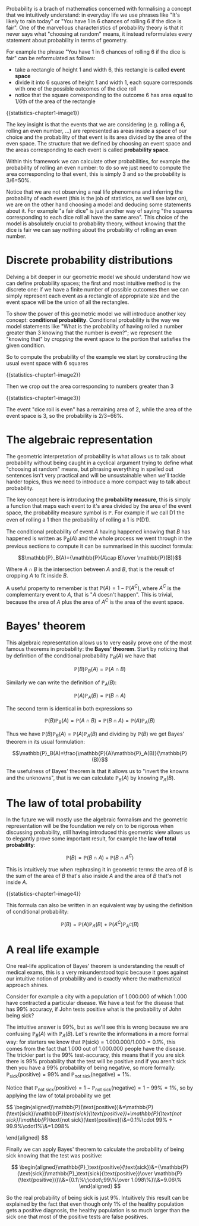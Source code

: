 Probability is a brach of mathematics concerned with formalising a concept that we intuitively understand: in everyday life we use phrases like "It's likely to rain today" or "You have 1 in 6 chances of rolling 6 if the dice is fair". One of the marvellous characteristics of probability theory is that it never says what "choosing at random" means, it instead reformulates every statement about probability in terms of geometry.

For example the phrase "You have 1 in 6 chances of rolling 6 if the dice is fair" can be reformulated as follows:

-   take a rectangle of height 1 and width 6, <label id="label-rectangle">this rectangle</label> is called **event space**
-   divide it into 6 squares of height 1 and width 1, each <label id="label-square">square</label> corresponds with one of the possible outcomes of the dice roll
-   notice that the <label id="label-square6">square corresponding to the outcome 6</label> has area equal to 1/6th of the area of the rectangle

{{statistics-chapter1-image1}}

The key insight is that the events that we are considering (e.g. rolling a 6, rolling an even number, ...) are represented as areas inside a space of our choice and the probability of that event is its area divided by the area of the even space. The structure that we defined by choosing an event space and the areas corresponding to each event is called **probability space**.

Within this framework we can calculate other probabilities, for example the probability of rolling an even number: to do so we just need to compute the <label id="label-even-squares">area corresponding to that event</label>, this is simply 3 and so the probability is 3/6=50%.

Notice that we are not observing a real life phenomena and inferring the probability of each event (this is the job of statistics, as we'll see later on), we are on the other hand choosing a model and deducing some statements about it. For example "a fair dice" is just another way of saying "the squares corresponding to each dice roll all have the same area".
This choice of the model is absolutely crucial to probability theory, without knowing that the dice is fair we can say nothing about the probability of rolling an even number.

# Discrete probability distributions

Delving a bit deeper in our geometric model we should understand how we can define probability spaces; the first and most intuitive method is the discrete one: if we have a finite number of possible outcomes then we can simply represent each event as a rectangle of appropriate size and the event space will be the union of all the rectangles.

To show the power of this geometric model we will introduce another key concept: **conditional probability**. Conditional probability is the way we model statements like "What is the probability of having rolled a number greater than 3 knowing that the number is even?"; we represent the "knowing that" by _cropping_ the event space to the portion that satisfies the given condition.

So to compute the probability of the example we start by constructing the usual event space with 6 squares

{{statistics-chapter1-image2}}

Then we crop out the area corresponding to numbers greater than 3

{{statistics-chapter1-image3}}

The event <label id="label-even-roll3">"dice roll is even"</label> has a <label id="label-remaining-area">remaining area</label> of 2, while the area of the <label id="label-event-space-3">event space</label> is 3, so the probability is 2/3=66%.

# The algebraic representation

The geometric interpretation of probability is what allows us to talk about probability without being caught in a cyclical argument trying to define what "choosing at random" means, but phrasing everything in spelled out sentences isn't very practical and will be unsustainable when we'll tackle harder topics, thus we need to introduce a more compact way to talk about probability.

The key concept here is introducing the **probability measure**, this is simply a function that maps each event to it's area divided by the area of the event space, the probability measure symbol is $\mathbb{P}$. For example if we call $\text{D1}$ the even of rolling a 1 then the probability of rolling a 1 is $\mathbb{P}(\text{D1})$.

The conditional probability of event $A$ having happened knowing that $B$ has happened is written as $\mathbb{P}_B(A)$ and the whole process we went through in the previous sections to compute it can be summarised in this succinct formula:

$$\mathbb{P}_B(A)={\mathbb{P}(A\cap B)\over \mathbb{P}(B)}$$

Where $A\cap B$ is the intersection between $A$ and $B$, that is the result of cropping $A$ to fit inside $B$.

A useful property to remember is that $\mathbb{P}(A)=1-\mathbb{P}(A^C)$, where $A^C$ is the complementary event to $A$, that is "$A$ doesn't happen". This is trivial, because the area of $A$ plus the area of $A^C$ is the area of the event space.

# Bayes' theorem

This algebraic representation allows us to very easily prove one of the most famous theorems in probability: the **Bayes' theorem**. Start by noticing that by definition of the conditional probability $\mathbb{P}_B(A)$ we have that

$$\mathbb{P}(B)\mathbb{P}_B(A)=\mathbb{P}(A\cap B)$$

Similarly we can write the definition of $\mathbb{P}_A(B)$:

$$\mathbb{P}(A)\mathbb{P}_A(B)=\mathbb{P}(B\cap A)$$

The second term is identical in both expressions so

$$\mathbb{P}(B)\mathbb{P}_B(A)=\mathbb{P}(A\cap B)=\mathbb{P}(B\cap A)=\mathbb{P}(A)\mathbb{P}_A(B)$$

Thus we have $\mathbb{P}(B)\mathbb{P}_B(A)=\mathbb{P}(A)\mathbb{P}_A(B)$ and dividing by $\mathbb{P}(B)$ we get Bayes' theorem in its usual formulation:

$$\mathbb{P}_B(A)=\frac{\mathbb{P}(A)\mathbb{P}_A(B)}{\mathbb{P}(B)}$$

The usefulness of Bayes' theorem is that it allows us to "invert the knowns and the unknowns", that is we can calculate $\mathbb{P}_B(A)$ by knowing $\mathbb{P}_A(B)$.

# The law of total probability

In the future we will mostly use the algebraic formalism and the geometric representation will be the foundation we rely on to be rigorous when discussing probability, still having introduced this geometric view allows us to elegantly prove some important result, for example the **law of total probability**:

$$\mathbb{P}(B)=\mathbb{P}(B\cap A)+\mathbb{P}(B\cap A^C)$$

This is intuitively true when rephrasing it in geometric terms: the <label id="label-areaB">area of $B$</label> is the sum of the <label id="label-areaBA">area of $B$ that's also inside $A$</label> and the <label id="label-areaBAC">area of $B$ that's not inside $A$</label>.

{{statistics-chapter1-image4}}

This formula can also be written in an equivalent way by using the definition of conditional probability:

$$\mathbb{P}(B)=\mathbb{P}(A)\mathbb{P}_A(B)+\mathbb{P}(A^C)\mathbb{P}_{A^C}(B)$$

# A real life example

One real-life application of Bayes' theorem is understanding the result of medical exams, this is a very misunderstood topic because it goes against our intuitive notion of probability and is exactly where the mathematical approach shines.

Consider for example a city with a population of 1.000.000 of which 1.000 have contracted a particular disease. We have a test for the disease that has 99% accuracy, if John tests positive what is the probability of John being sick?

The intuitive answer is 99%, but as we'll see this is wrong because we are confusing $\mathbb{P}_B(A)$ with $\mathbb{P}_A(B)$. Let's rewrite the informations in a more formal way: for starters we know that $\mathbb{P}(\text{sick})=1.000.000/1.000 = 0.1\%$, this comes from the fact that 1.000 out of 1.000.000 people have the disease.
The trickier part is the 99% test-accuracy, this means that if you are sick there is 99% probability that the test will be positive and if you aren't sick then you have a 99% probability of being negative, so more formally: $\mathbb{P}_\text{sick}(\text{positive})=99\%$ and $\mathbb{P}_\text{not sick}(\text{negative})=1\%$.

Notice that $\mathbb{P}_\text{not sick}(\text{positive})=1-\mathbb{P}_\text{not sick}(\text{negative})=1-99\%=1\%$, so by applying the law of total probability we get

$$
\begin{aligned}\mathbb{P}(\text{positive})&=\mathbb{P}(\text{sick})\mathbb{P}_\text{sick}(\text{positive})+\mathbb{P}(\text{not sick})\mathbb{P}_\text{not sick}(\text{positive})\\&=0.1\%\cdot 99\% + 99.9\%\cdot1\%\\&=1.098\%

\end{aligned}
$$

Finally we can apply Bayes' theorem to calculate the probability of being sick knowing that the test was positive:

$$
\begin{aligned}\mathbb{P}_\text{positive}(\text{sick})&={\mathbb{P}(\text{sick})\mathbb{P}_\text{sick}(\text{positive})\over \mathbb{P}(\text{positive})}\\&={0.1\%\;\cdot\;99\%\over 1.098\%}\\&=9.06\%
\end{aligned}
$$

So the real probability of being sick is just 9%. Intuitively this result can be explained by the fact that even though only 1% of the healthy population gets a positive diagnosis, the healthy population is so much larger than the sick one that most of the positive tests are false positives.
